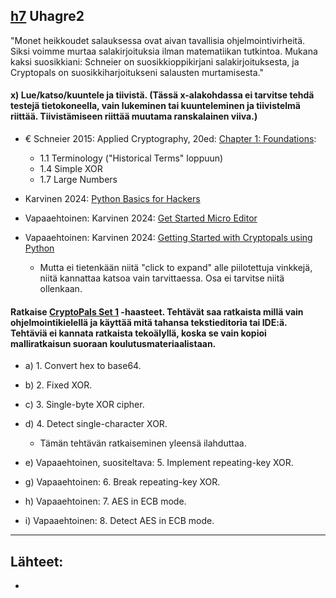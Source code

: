 ## [h7](https://terokarvinen.com/application-hacking/#:~:text=githubissa%20olevaa%20koodia.-,h7,-Uhagre2) Uhagre2

"Monet heikkoudet salauksessa ovat aivan tavallisia ohjelmointivirheitä. Siksi voimme murtaa salakirjoituksia ilman matematiikan tutkintoa. Mukana kaksi suosikkiani: Schneier on suosikkioppikirjani salakirjoituksesta, ja Cryptopals on suosikkiharjoitukseni salausten murtamisesta."

#### x) Lue/katso/kuuntele ja tiivistä. (Tässä x-alakohdassa ei tarvitse tehdä testejä tietokoneella, vain lukeminen tai kuunteleminen ja tiivistelmä riittää. Tiivistämiseen riittää muutama ranskalainen viiva.)

- € Schneier 2015: Applied Cryptography, 20ed: [Chapter 1: Foundations](https://learning.oreilly.com/library/view/applied-cryptography-protocols/9781119096726/08_chap01.html#chap01-sec001):
  - 1.1 Terminology ("Historical Terms" loppuun)
  - 1.4 Simple XOR
  - 1.7 Large Numbers

- Karvinen 2024: [Python Basics for Hackers](https://terokarvinen.com/python-for-hackers/)


- Vapaaehtoinen: Karvinen 2024: [Get Started Micro Editor](https://terokarvinen.com/get-started-micro-editor/)
- Vapaaehtoinen: Karvinen 2024: [Getting Started with Cryptopals using Python](https://terokarvinen.com/getting-started-python-cryptopals/)
  - Mutta ei tietenkään niitä "click to expand" alle piilotettuja vinkkejä, niitä kannattaa katsoa vain tarvittaessa. Osa ei tarvitse niitä ollenkaan.


#### Ratkaise [CryptoPals Set 1](https://cryptopals.com/sets/1) -haasteet. Tehtävät saa ratkaista millä vain ohjelmointikielellä ja käyttää mitä tahansa tekstieditoria tai IDE:ä. Tehtäviä ei kannata ratkaista tekoälyllä, koska se vain kopioi malliratkaisun suoraan koulutusmateriaalistaan.

- a) 1. Convert hex to base64.
- b) 2. Fixed XOR.
- c) 3. Single-byte XOR cipher.
- d) 4. Detect single-character XOR.
  - Tämän tehtävän ratkaiseminen yleensä ilahduttaa.

- e) Vapaaehtoinen, suositeltava: 5. Implement repeating-key XOR.
- g) Vapaaehtoinen: 6. Break repeating-key XOR.
- h) Vapaaehtoinen: 7. AES in ECB mode.
- i) Vapaaehtoinen: 8. Detect AES in ECB mode.

---
## Lähteet:
- 
